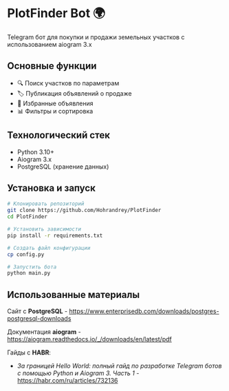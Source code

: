# PlotFinder Bot 🌍

Telegram бот для покупки и продажи земельных участков с использованием aiogram 3.x

## Основные функции
- 🔍 Поиск участков по параметрам
- 🏷️ Публикация объявлений о продаже
- 📌 Избранные объявления
- 📊 Фильтры и сортировка

## Технологический стек
- Python 3.10+
- Aiogram 3.x
- PostgreSQL (хранение данных)

## Установка и запуск

```bash
# Клонировать репозиторий
git clone https://github.com/Hohrandrey/PlotFinder
cd PlotFinder

# Установить зависимости
pip install -r requirements.txt

# Создать файл конфигурации
cp config.py

# Запустить бота
python main.py
```

## Использованные материалы

Сайт с **PostgreSQL** - https://www.enterprisedb.com/downloads/postgres-postgresql-downloads

Документация **aiogram** - https://aiogram.readthedocs.io/_/downloads/en/latest/pdf

Гайды с **HABR**:

- *За границей Hello World: полный гайд по разработке Telegram ботов с помощью Python и Aiogram 3. Часть 1* - https://habr.com/ru/articles/732136
